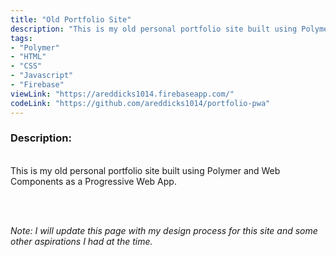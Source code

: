 ```yaml
---
title: "Old Portfolio Site"
description: "This is my old personal portfolio site built using Polymer and Web Components as a Progressive Web App."
tags:
- "Polymer"
- "HTML"
- "CSS"
- "Javascript"
- "Firebase"
viewLink: "https://areddicks1014.firebaseapp.com/"
codeLink: "https://github.com/areddicks1014/portfolio-pwa"
---
```


### Description:
<br />
This is my old personal portfolio site built using Polymer and Web Components as a Progressive Web App. 

<br><br>

*Note: I will update this page with my design process for this site and some other aspirations I had at the time.*

